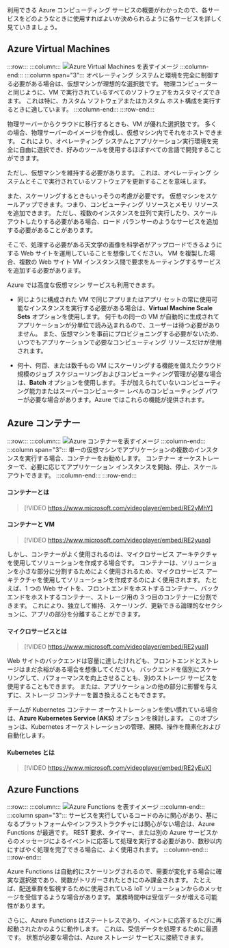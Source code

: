 利用できる Azure コンピューティング サービスの概要がわかったので、各サービスをどのようなときに使用すればよいか決められるように各サービスを詳しく見ていきましょう。

## <a name="azure-virtual-machines"></a>Azure Virtual Machines

:::row:::
  :::column:::
    ![Azure Virtual Machines を表すイメージ](../media/3-azure-vms.png)
  :::column-end:::
  :::column span="3"::: オペレーティング システムと環境を完全に制御する必要がある場合は、仮想マシンが理想的な選択肢です。 物理コンピューターと同じように、VM で実行されているすべてのソフトウェアをカスタマイズできます。 これは特に、カスタム ソフトウェアまたはカスタム ホスト構成を実行するときに適しています。
  :::column-end:::
:::row-end:::

物理サーバーからクラウドに移行するときも、VM が優れた選択肢です。 多くの場合、物理サーバーのイメージを作成し、仮想マシン内でそれをホストできます。 これにより、オペレーティング システムとアプリケーション実行環境を完全に自由に選択でき、好みのツールを使用するほぼすべての言語で開発することができます。

ただし、仮想マシンを維持する必要があります。 これは、オペレーティング システムとそこで実行されているソフトウェアを更新することを意味します。 

また、スケーリングするときもいっそうの考慮が必要です。 仮想マシンをスケールアップできます。つまり、コンピューティング リソースとメモリ リソースを追加できます。 ただし、複数のインスタンスを並列で実行したり、スケールアウトしたりする必要がある場合、ロード バランサーのようなサービスを追加する必要があることがあります。

そこで、処理する必要がある天文学の画像を科学者がアップロードできるようにする Web サイトを運用していることを想像してください。 VM を複製した場合、複数の Web サイト VM インスタンス間で要求をルーティングするサービスを追加する必要があります。

Azure では高度な仮想マシン サービスも利用できます。

- 同じように構成された VM で同じアプリまたはアプリ セットの常に使用可能なインスタンスを実行する必要がある場合は、**Virtual Machine Scale Sets** オプションを使用します。 何千もの同一の VM が自動的に生成されてアプリケーションが分単位で読み込まれるので、ユーザーは待つ必要がありません。 また、仮想マシンを事前にプロビジョニングする必要がないため、いつでもアプリケーションで必要なコンピューティング リソースだけが使用されます。

- 何十、何百、または数千もの VM にスケーリングする機能を備えたクラウド規模のジョブ スケジューリングおよびコンピューティング管理が必要な場合は、**Batch** オプションを使用します。 手が加えられていないコンピューティング能力またはスーパーコンピューター レベルのコンピューティング パワーが必要な場合があります。Azure ではこれらの機能が提供されます。

## <a name="azure-containers"></a>Azure コンテナー

:::row:::
  :::column:::
    ![Azure コンテナーを表すイメージ](../media/3-azure-containers.png)
  :::column-end:::
  :::column span="3"::: 単一の仮想マシンでアプリケーションの複数のインスタンスを実行する場合、コンテナーをお勧めします。 コンテナー オーケストレーターで、必要に応じてアプリケーション インスタンスを開始、停止、スケールアウトできます。
  :::column-end:::
:::row-end:::

#### <a name="what-are-containers"></a>コンテナーとは

> [!VIDEO https://www.microsoft.com/videoplayer/embed/RE2yMhY]

#### <a name="vms-versus-containers"></a>コンテナーと VM

> [!VIDEO https://www.microsoft.com/videoplayer/embed/RE2yuaq]

しかし、コンテナーがよく使用されるのは、マイクロサービス アーキテクチャを使用してソリューションを作成する場合です。 コンテナーは、ソリューションを小さな部分に分割するためによく使用されるため、マイクロサービス アーキテクチャを使用してソリューションを作成するのによく使用されます。 たとえば、1 つの Web サイトを、フロントエンドをホストするコンテナー、バックエンドをホストするコンテナー、ストレージ用の 3 つ目のコンテナーに分割できます。 これにより、独立して維持、スケーリング、更新できる論理的なセクションに、アプリの部分を分離することができます。

#### <a name="what-is-a-microservice"></a>マイクロサービスとは

> [!VIDEO https://www.microsoft.com/videoplayer/embed/RE2yual]

Web サイトのバックエンドは容量に達したけれども、フロントエンドとストレージはまだ余裕がある場合を想像してください。 バックエンドを個別にスケーリングして、パフォーマンスを向上させることも、別のストレージ サービスを使用することもできます。 または、アプリケーションの他の部分に影響を与えずに、ストレージ コンテナーを置き換えることもできます。

チームが Kubernetes コンテナー オーケストレーションを使い慣れている場合は、**Azure Kubernetes Service (AKS)** オプションを検討します。 このオプションは、Kubernetes オーケストレーションの管理、展開、操作を簡素化および自動化します。

#### <a name="what-is-kubernetes"></a>Kubernetes とは

> [!VIDEO https://www.microsoft.com/videoplayer/embed/RE2yEuX]

## <a name="azure-functions"></a>Azure Functions

:::row:::
  :::column:::
    ![Azure Functions を表すイメージ](../media/3-azure-functions.png)
  :::column-end:::
  :::column span="3"::: サービスを実行しているコードのみに関心があり、基になるプラットフォームやインフラストラクチャには関心がない場合は、Azure Functions が最適です。 REST 要求、タイマー、または別の Azure サービスからのメッセージによるイベントに応答して処理を実行する必要があり、数秒以内にすばやく処理を完了できる場合に、よく使用されます。
  :::column-end:::
:::row-end:::

Azure Functions は自動的にスケーリングされるので、需要が変化する場合に確実な選択肢であり、関数がトリガーされたときにのみ課金されます。 たとえば、配送車群を監視するために使用されている IoT ソリューションからのメッセージを受信するような場合があります。 業務時間中は受信データが増える可能性があります。

さらに、Azure Functions はステートレスであり、イベントに応答するたびに再起動されたかのように動作します。 これは、受信データを処理するために最適です。 状態が必要な場合は、Azure ストレージ サービスに接続できます。
